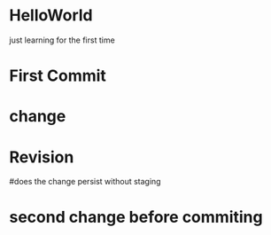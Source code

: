 # HelloWorld
just learning for the first time
# First Commit
# change
# Revision
#does the change persist without staging
# second change before commiting
